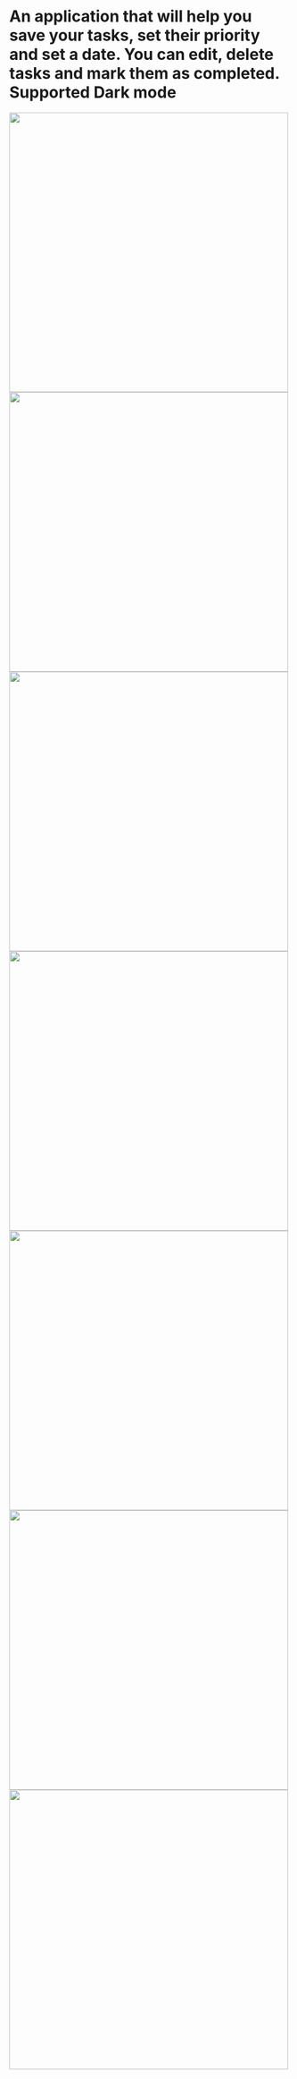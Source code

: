 <div>
<h1>An application that will help you save your tasks, set their priority and set a date. You can edit, delete tasks and mark them as completed. Supported Dark mode</>
 </div>
 <div>
 <img src="https://sun1.userapi.com/sun1-83/s/v1/ig2/rkHz7DqRJtCcmSaa5mJndg4VMPT1rD6-rByVXHCnv92Yduo21IPpT_EzIcLYQaR105IadICZv1eviF0p7DVXNE3l.jpg?size=998x2160&quality=96&type=album" height="500" align="center"/>
<img src="https://sun1.userapi.com/sun1-57/s/v1/ig2/fXg-rYGaGY7SifwYLoMsMRQwve2BVN1v6xd2NjVnknRRNzdxgGuK2W8aTu-fGON1QPvu7rwpcrGB-H7sjebp5EEH.jpg?size=998x2160&quality=96&type=album" height="500" align="center"/>
<img src="https://sun9-west.userapi.com/sun9-63/s/v1/ig2/WpH04L_ODRckmV9senYiCQhatP_1tVd93Yaa12qT6_uInzYKakT-Ok0TnF89BGmwSx5uJOAZUaSpxO28vVYjD1zV.jpg?size=998x2160&quality=96&type=album" height="500" align="center"/>
</div>
<div>
 <img src="https://sun9-west.userapi.com/sun9-65/s/v1/ig2/jmYjennbWDr5Go6C4nzPlSugtHfDvcfoKtema6ceUIxQLrvCpYS1my99KBxeMCKy5XG0RVstT1oIGZYjquTajM60.jpg?size=998x2160&quality=96&type=album" height="500" align="center"/>
<img src="https://sun9-west.userapi.com/sun9-51/s/v1/ig2/nCt40z55qtYj-VjAB_4koB8zyrT4rP-5ZAtsNX4HUzVJW_lCkm7W1W0gDGZXfl5LTW29VOtYlHz9u9cAiF9Aq5KP.jpg?size=998x2160&quality=96&type=album" height="500" align="center"/>
<img src="https://sun9-north.userapi.com/sun9-80/s/v1/ig2/ywxbdyv_bj6ZMyyU1LUUGFiGamXxEAhHj_0ylK8tHHDygkb6F9eqwbi6pQfE4xqeJy3W5YoLUdLd0Q6t5Q2V9Qq_.jpg?size=998x2160&quality=96&type=album" height="500" align="center"/>
<img src="https://sun1.userapi.com/sun1-26/s/v1/ig2/nLiWzCOlyOYhq0b70V97nEofRaL9bFaffX2xNe_IBnwULZCIlPRoKzeWqdUFnF7G3zIcNaa1wDHzIvxiCE2rmoSQ.jpg?size=998x2160&quality=96&type=album" height="500" align="center"/>
</div>
